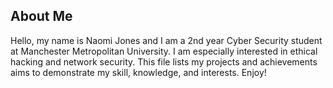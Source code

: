 ## About Me
Hello, my name is Naomi Jones and I am a 2nd year Cyber Security student at Manchester Metropolitan University. I am especially interested in ethical hacking and network security. This file lists my projects and achievements aims to demonstrate my skill, knowledge, and interests. Enjoy!
